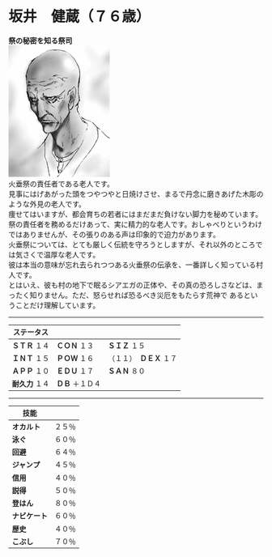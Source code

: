 # 坂井　健蔵（７６歳）    
**祭の秘密を知る祭司**  
![](..\003_Picture\04_坂井_建造.gif)  
火垂祭の責任者である老人です。  
見事にはげあがった頭をつやつやと日焼けさせ、まるで丹念に磨きあげた木彫のような外見の老人です。  
痩せてはいますが、都会育ちの若者にはまだまだ負けない脚力を秘めています。  
祭の責任者を務めるだけあって、実に精力的な老人です。おしゃべりというわけではありませんが、その張りのある声は印象的で迫力があります。  
火垂祭については、とても厳しく伝統を守ろうとしますが、それ以外のところでは気さくで温厚な老人です。  
彼は本当の意味が忘れ去られつつある火垂祭の伝承を、一番詳しく知っている村人です。  
とはいえ、彼も村の地下で眠るシアエガの正体や、その真の恐ろしさなどは、まったく知りません。ただ、怒らせれば恐るべき災厄をもたらす荒神で あるということだけ理解しています。  
  
  
---  

ステータス|||  
-|-|-|  
**ＳＴＲ** １４|**ＣＯＮ** １３|**ＳＩＺ** １５|  
**ＩＮＴ** １５|**ＰＯＷ** １６|（１１）　**ＤＥＸ** １７|  
**ＡＰＰ** １０|**ＥＤＵ** １７|**ＳＡＮ** ８０|  
**耐久力** １４|**ＤＢ** ＋１Ｄ４|  
  
---  

技能||  
-|-|  
**オカルト**|２５％|  
**泳ぐ**|６０％|  
**回避**|６４％|  
**ジャンプ**|４５％|  
**信用**|４０％|  
**説得**|５０％|  
**登はん**|８０％|  
**ナビケート**|６０％|  
**歴史**|４０％|  
**こぶし**|７０％|